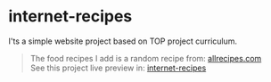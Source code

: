 # internet-recipes
I'ts a simple website project based on TOP project curriculum.
> The food recipes I add is a random recipe from: <a href="https://www.allrecipes.com/" target="_blank" rel="noopener">allrecipes.com</a><br>
> See this project live preview in: <a href="https://faridzag.github.io/odin-recipes/" target="_blank" rel="noopener">internet-recipes</a>
